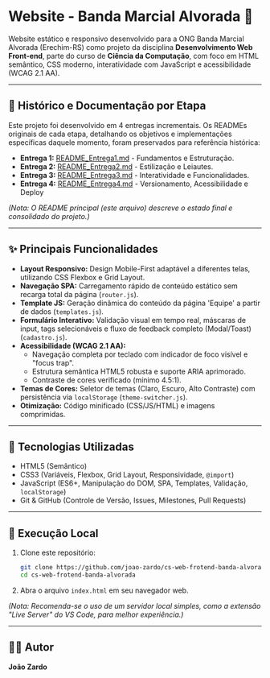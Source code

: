 # Website - Banda Marcial Alvorada 🥁

Website estático e responsivo desenvolvido para a ONG Banda Marcial Alvorada (Erechim-RS) como projeto da disciplina **Desenvolvimento Web Front-end**, parte do curso de **Ciência da Computação**, com foco em HTML semântico, CSS moderno, interatividade com JavaScript e acessibilidade (WCAG 2.1 AA).

---

## 📄 Histórico e Documentação por Etapa

Este projeto foi desenvolvido em 4 entregas incrementais. Os READMEs originais de cada etapa, detalhando os objetivos e implementações específicas daquele momento, foram preservados para referência histórica:

* **Entrega 1:** [README_Entrega1.md](/docs/Readme_Entrega1.md) - Fundamentos e Estruturação.
* **Entrega 2:** [README_Entrega2.md](/docs/Readme_Entrega2.md) - Estilização e Leiautes.
* **Entrega 3:** [README_Entrega3.md](/docs/Readme_Entrega3.md) - Interatividade e Funcionalidades.
* **Entrega 4:** [README_Entrega4.md](/docs/Readme_Entrega4.md) - Versionamento, Acessibilidade e Deploy

*(Nota: O README principal (este arquivo) descreve o estado final e consolidado do projeto.)*

---

## ✨ Principais Funcionalidades

* **Layout Responsivo:** Design Mobile-First adaptável a diferentes telas, utilizando CSS Flexbox e Grid Layout.
* **Navegação SPA:** Carregamento rápido de conteúdo estático sem recarga total da página (`router.js`).
* **Template JS:** Geração dinâmica do conteúdo da página 'Equipe' a partir de dados (`templates.js`).
* **Formulário Interativo:** Validação visual em tempo real, máscaras de input, tags selecionáveis e fluxo de feedback completo (Modal/Toast) (`cadastro.js`).
* **Acessibilidade (WCAG 2.1 AA):**
    * Navegação completa por teclado com indicador de foco visível e "focus trap".
    * Estrutura semântica HTML5 robusta e suporte ARIA aprimorado.
    * Contraste de cores verificado (mínimo 4.5:1).
* **Temas de Cores:** Seletor de temas (Claro, Escuro, Alto Contraste) com persistência via `localStorage` (`theme-switcher.js`).
* **Otimização:** Código minificado (CSS/JS/HTML) e imagens comprimidas.

---

## 🚀 Tecnologias Utilizadas

* HTML5 (Semântico)
* CSS3 (Variáveis, Flexbox, Grid Layout, Responsividade, `@import`)
* JavaScript (ES6+, Manipulação do DOM, SPA, Templates, Validação, `localStorage`)
* Git & GitHub (Controle de Versão, Issues, Milestones, Pull Requests)

---

## 🔧 Execução Local

1.  Clone este repositório:
    ```bash
    git clone https://github.com/joao-zardo/cs-web-frotend-banda-alvorada
    cd cs-web-frotend-banda-alvorada
    ```
2.  Abra o arquivo `index.html` em seu navegador web.

*(Nota: Recomenda-se o uso de um servidor local simples, como a extensão "Live Server" do VS Code, para melhor experiência.)*

---

## 👨‍💻 Autor

**João Zardo**
